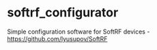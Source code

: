 # softrf_configurator
Simple configuration software for SoftRF devices  - https://github.com/lyusupov/SoftRF
